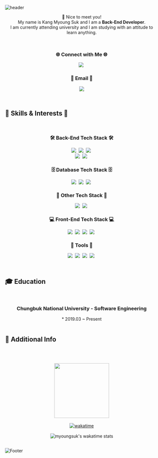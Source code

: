 ![header](https://capsule-render.vercel.app/api?type=waving&color=ADD8E6&height=300&section=header&text=welcome&fontSize=90&animation=fadeIn&fontAlignY=38&desc=myoungsuk's%20GitHub%20Profile&descAlignY=51&descAlign=62)


<p align="center">
👋 Nice to meet you!<br>
My name is Kang Myoung Suk and I am a <strong>Back-End Developer</strong>.<br>
I am currently attending university and I am studying with an attitude to learn anything.<br>
</p>
<br>

<h3 align="center">🌐 Connect with Me 🌐</h3>
<p align="center">
  <a href="https://www.instagram.com/myoung_suk.0212/"><img src="https://img.shields.io/badge/Instagram-E4405F?style=flat&logo=Instagram&logoColor=white&link=https://www.instagram.com/myoung_suk.0212/"/></a>&nbsp
</p>

<h3 align="center">📧 Email 📧</h3>
<p align="center">
  <a href="mailto:kang.myoungsuk.0212@gmail.com"><img src="https://img.shields.io/badge/Gmail-d14836?style=flat&logo=Gmail&logoColor=white&link=kang.myoungsuk.0212@gmail.com"/></a>
</p>

<br>

## 💼 Skills & Interests 🧐

<br>

<h3 align="center">🛠️ Back-End Tech Stack 🛠️</h3>
<p align="center">
  <img src="https://img.shields.io/badge/TypeScript-005571?style=flat&logo=ts-node&logoColor=white"/></a>&nbsp
  <img src="https://img.shields.io/badge/NodeJS-11B48A?style=flat&logo=Node.js&logoColor=white"/></a>&nbsp
  <img src="https://img.shields.io/badge/Express-00599C?style=flat&logo=express&logoColor=white"/></a>&nbsp
  <br>
  <img src="https://img.shields.io/badge/Java-007396?style=flat&logo=Java&logoColor=white"/></a>&nbsp
  <img src="https://img.shields.io/badge/SpringBoot-6DB33F?style=flat&logo=Spring&logoColor=white"/></a>&nbsp
</p>
<h3 align="center">🗄️ Database Tech Stack 🗄️</h3>
<p align="center">
  <img src="https://img.shields.io/badge/MySql-E6B91E?style=flat&logo=MySql&logoColor=white"/></a>&nbsp
  <img src="https://img.shields.io/badge/MariaDB-00599C?style=flat&logo=mariadb&logoColor=white"/></a>&nbsp
  <img src="https://img.shields.io/badge/MongoDB-3766AB?style=flat&logo=mongodb&logoColor=white"/></a>&nbsp
</p>

<h3 align="center">🔗 Other Tech Stack 🔗</h3>
<p align="center">
  <img src="https://img.shields.io/badge/Docker-DB3552?style=flat&logo=Docker&logoColor=white"/></a>&nbsp
  <img src="https://img.shields.io/badge/aws-333664?style=flat&logo=amazon-aws&logoColor=white"/></a>&nbsp
</p>

<h3 align="center">💻 Front-End Tech Stack 💻</h3>
<p align="center">
  <img src="https://img.shields.io/badge/css-1572B6?style=flat&logo=css3&logoColor=white"/></a>&nbsp
  <img src="https://img.shields.io/badge/HTML-00599C?style=flat&logo=html5&logoColor=white"/></a>&nbsp
  <img src ="https://img.shields.io/badge/-JavaScript-F7DF1E?style=flat&logo=javascript&logoColor=white"/></a>&nbsp
  <img src="https://img.shields.io/badge/React-005571?style=flat&logo=React&logoColor=white"/></a>&nbsp
</p>

<h3 align="center">🔧 Tools 🔧</h3>
<p align="center">
  <img src="https://img.shields.io/badge/Android_Studio-3DDC84?style=flat&logo=AndroidStudio&logoColor=white"/></a>&nbsp
  <img src="https://img.shields.io/badge/-IntelliJ_IDEA-2C2255?style=flat&logo=intellij-idea&logoColor=white"/></a>&nbsp
  <img src="https://img.shields.io/badge/-GitKraken-179287?style=flat&logo=gitkraken&logoColor=white"/></a>&nbsp
  <img src="https://img.shields.io/badge/-Visual_Studio_Code-007ACC?style=flat&logo=visual-studio-code&logoColor=white"/></a>&nbsp
</p>

<br>

## 🎓 Education
<br>

  <h3 align="center">Chungbuk National University - Software Engineering</h3>
  <p align="center">
  * 2019.03 ~ Present<br/><br/>
  
## 🌟 Additional Info
<br></br>

<div align="center">
  <img height="180em" src="https://github-readme-stats.vercel.app/api?username=myoungsuk&show_icons=true&include_all_commits=true&bg_color=ffffff&title_color=000000&text_color=000000">
  <br><br/>
  <a href="https://wakatime.com/@3f08f7e0-bb31-46d4-a541-e31f2fbb1d9f">
    <img src="https://wakatime.com/badge/user/3f08f7e0-bb31-46d4-a541-e31f2fbb1d9f.svg" alt="wakatime" />
  </a>
  <br><br/>
  <img src="https://github-readme-stats.vercel.app/api/wakatime?username=myoungsuk" alt="myoungsuk's wakatime stats" />
</div>
<br>


![Footer](https://capsule-render.vercel.app/api?type=waving&color=e0ffff&height=100&section=footer)
